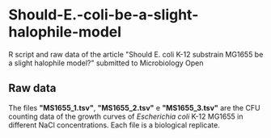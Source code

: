 # Should-E.-coli-be-a-slight-halophile-model
R script and raw data of the article "Should E. coli K-12 substrain MG1655 be a slight halophile model?" submitted to Microbiology Open

## Raw data
The files **"MS1655_1.tsv"**, **"MS1655_2.tsv"** e **"MS1655_3.tsv"** are the CFU counting data of the growth curves of *Escherichia coli* K-12 MG1655 in different NaCl concentrations. Each file is a biological replicate.

## 
